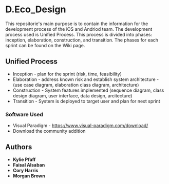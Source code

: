# D.Eco_Design

This repositorie's main purpose is to contain the information for the development process of the iOS and Andriod team. The development process used is Unified Process. This process is divided into phases: inception, elaboration, construction, and transition. The phases for each sprint can be found on the Wiki page.

## Unified Process
* Inception - plan for the sprint (risk, time, feasibility)
* Elaboration - address known risk and establish system architecture - (use case diagram, elaboration class diagram, architecture)
* Construction - System features implemented (sequence diagram, class design diagram, user interface, data design, arcitecture)
* Transition - System is deployed to target user and plan for next sprint

### Software Used

* Visual Paradigm - https://www.visual-paradigm.com/download/
 * Download the community addition

## Authors

* **Kylie Pfaff**
* **Faisal Alsaban**
* **Cory Harris**
* **Morgan Brown**

